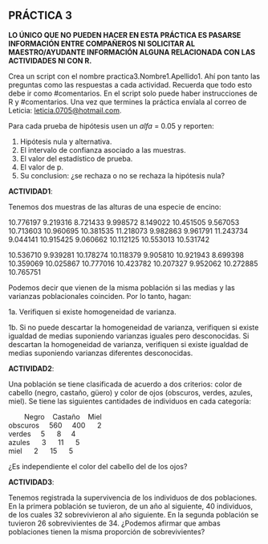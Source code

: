 ## PRÁCTICA 3

**LO ÚNICO QUE NO PUEDEN HACER EN ESTA PRÁCTICA ES PASARSE INFORMACIÓN ENTRE COMPAÑEROS NI SOLICITAR AL MAESTRO/AYUDANTE INFORMACIÓN ALGUNA RELACIONADA CON LAS ACTIVIDADES NI CON R.**

Crea un script con el nombre practica3.Nombre1.Apellido1. Ahí pon tanto las preguntas como las respuestas a cada actividad. Recuerda que todo esto debe ir como #comentarios. En el script solo puede haber instrucciones de R y #comentarios. Una vez que termines la práctica envíala al correo de Leticia: leticia.0705@hotmail.com.

Para cada prueba de hipótesis usen un _alfa_ = 0.05 y reporten:

1. Hipótesis nula y alternativa.
2. El intervalo de confianza asociado a las muestras.
2. El valor del estadístico de prueba.
3. El valor de p.
4. Su conclusion: ¿se rechaza o no se rechaza la hipótesis nula?

**ACTIVIDAD1**:

Tenemos dos muestras de las alturas de una especie de encino:

10.776197 9.219316 8.721433 9.998572 8.149022 10.451505 9.567053 10.713603 10.960695 10.381535 11.218073 9.982863 9.961791 11.243734 9.044141 10.915425 9.060662 10.112125 10.553013 10.531742

10.536710  9.939281 10.178274 10.118379  9.905810 10.921943  8.699398 10.359069 10.025867 10.777016 10.423782 10.207327  9.952062 10.272885 10.765751

Podemos decir que vienen de la misma población si las medias y las varianzas poblacionales coinciden. Por lo tanto, hagan:

1a. Verifiquen si existe homogeneidad de varianza.

1b. Si no puede descartar la homogeneidad de varianza, verifiquen si existe igualdad de medias suponiendo varianzas iguales pero desconocidas. Si descartan la homogeneidad de varianza, verifiquen si existe igualdad de medias suponiendo varianzas diferentes desconocidas.

**ACTIVIDAD2**:

Una población se tiene clasificada de acuerdo a dos criterios: color de cabello (negro, castaño, güero) y color de ojos (obscuros, verdes, azules, miel). Se tiene las siguientes cantidades de individuos en cada categoría:

&nbsp;&nbsp;&nbsp;&nbsp;&nbsp;&nbsp;&nbsp;&nbsp;Negro&nbsp;&nbsp;&nbsp;&nbsp;Castaño&nbsp;&nbsp;&nbsp;&nbsp;Miel<br />
obscuros&nbsp;&nbsp;&nbsp;&nbsp;	560&nbsp;&nbsp;&nbsp;&nbsp;		400	&nbsp;&nbsp;&nbsp;&nbsp;	2<br />
verdes	&nbsp;&nbsp;&nbsp;&nbsp;5	&nbsp;&nbsp;&nbsp;&nbsp;	8	&nbsp;&nbsp;&nbsp;&nbsp;4<br />
azules	&nbsp;&nbsp;&nbsp;&nbsp;	3	&nbsp;&nbsp;&nbsp;&nbsp;	11	&nbsp;&nbsp;&nbsp;&nbsp;	5<br />
miel	&nbsp;&nbsp;&nbsp;&nbsp;	2	&nbsp;&nbsp;&nbsp;&nbsp;	15	&nbsp;&nbsp;&nbsp;&nbsp; 5<br />

¿Es independiente el color del cabello del de los ojos?

**ACTIVIDAD3**:

Tenemos registrada la supervivencia de los individuos de dos poblaciones. En la primera población se tuvieron, de un año al siguiente, 40 individuos, de los cuales 32 sobrevivieron al año siguiente. En la segunda población se tuvieron 26 sobrevivientes de 34. ¿Podemos afirmar que ambas poblaciones tienen la misma proporción de sobrevivientes?


